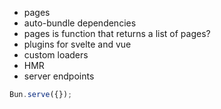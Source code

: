 - pages
- auto-bundle dependencies
- pages is function that returns a list of pages?
- plugins for svelte and vue
- custom loaders
- HMR
- server endpoints

```ts
Bun.serve({});
```
